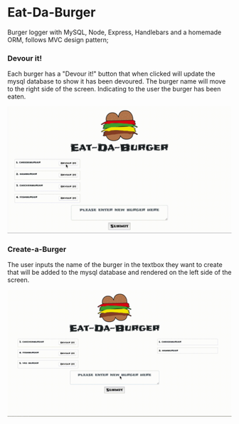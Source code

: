 # Eat-Da-Burger
Burger logger with MySQL, Node, Express, Handlebars and a homemade ORM, follows MVC design pattern;

### Devour it!
Each burger has a "Devour it!" button that when clicked will update the mysql database to show it has been devoured.  The burger name will move to the right side of the screen.  Indicating to the user the burger has been eaten.

<!-- ![Results](./devour-burger.gif) -->
![Alt text](./devour-burger.gif "Devour-a-Burger")

### Create-a-Burger
The user inputs the name of the burger in the textbox they want to create that will be added to the mysql database and rendered on the left side of the screen.

<!-- ![Results](./create-burger.gif) -->
![Alt text](./create-burger.gif "Create-a-Burger")
